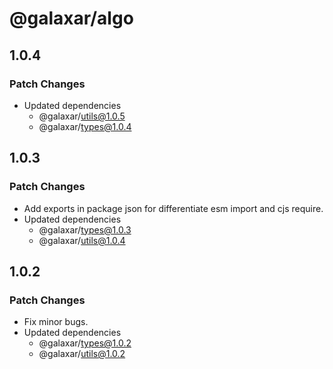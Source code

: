 # @galaxar/algo

## 1.0.4

### Patch Changes

-   Updated dependencies
    -   @galaxar/utils@1.0.5
    -   @galaxar/types@1.0.4

## 1.0.3

### Patch Changes

-   Add exports in package json for differentiate esm import and cjs require.
-   Updated dependencies
    -   @galaxar/types@1.0.3
    -   @galaxar/utils@1.0.4

## 1.0.2

### Patch Changes

-   Fix minor bugs.
-   Updated dependencies
    -   @galaxar/types@1.0.2
    -   @galaxar/utils@1.0.2
